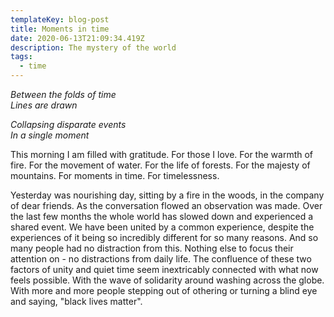 ```yaml
---
templateKey: blog-post
title: Moments in time
date: 2020-06-13T21:09:34.419Z
description: The mystery of the world
tags:
  - time
---
```

*Between the folds of time*\
*Lines are drawn*

*Collapsing disparate events*\
*In a single moment*

This morning I am filled with gratitude. For those I love. For the warmth of fire. For the movement of water. For the life of forests. For the majesty of mountains. For moments in time. For timelessness.

Yesterday was nourishing day, sitting by a fire in the woods, in the company of dear friends. As the conversation flowed an observation was made. Over the last few months the whole world has slowed down and experienced a shared event. We have been united by a common experience, despite the experiences of it being so incredibly different for so many reasons. And so many people had no distraction from this. Nothing else to focus their attention on - no distractions from daily life. The confluence of these two factors of unity and quiet time seem inextricably connected with what now feels possible. With the wave of solidarity around washing across the globe. With more and more people stepping out of othering or turning a blind eye and saying, "black lives matter".